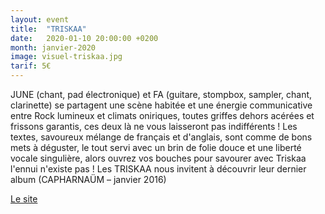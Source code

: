 ```yaml
---
layout: event
title:  "TRISKAA"
date:   2020-01-10 20:00:00 +0200
month: janvier-2020
image: visuel-triskaa.jpg
tarif: 5€
---
```


JUNE (chant, pad électronique) et FA (guitare, stompbox, sampler, chant, clarinette) se partagent une scène habitée et une énergie communicative entre Rock lumineux et climats oniriques, toutes griffes dehors acérées et frissons garantis, ces deux là ne vous laisseront pas indifférents ! Les textes, savoureux mélange de français et d'anglais, sont comme de bons mets à déguster, le tout servi avec un brin de folie douce et une liberté vocale singulière, alors ouvrez vos bouches pour savourer avec Triskaa l'ennui n'existe pas ! Les TRISKAA nous invitent à découvrir leur dernier album (CAPHARNAÜM – janvier 2016)

[Le site](http://www.triskaa.com)
